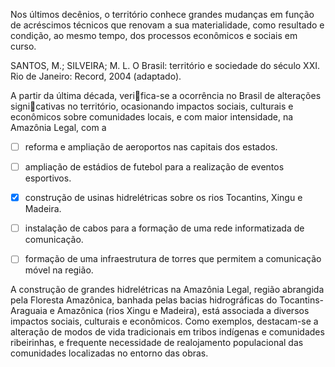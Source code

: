 

Nos últimos decênios, o território conhece grandes mudanças em função de acréscimos técnicos que renovam a sua materialidade, como resultado e condição, ao mesmo tempo, dos processos econômicos e sociais em curso.

SANTOS, M.; SILVEIRA; M. L. O Brasil: território e sociedade do século XXI. Rio de Janeiro: Record, 2004 (adaptado).

A partir da última década, verifica-se a ocorrência no Brasil de alterações signicativas no território, ocasionando impactos sociais, culturais e econômicos sobre comunidades locais, e com maior intensidade, na Amazônia Legal, com a



- [ ] reforma e ampliação de aeroportos nas capitais dos estados.
- [ ] ampliação de estádios de futebol para a realização de eventos esportivos.
- [x] construção de usinas hidrelétricas sobre os rios Tocantins, Xingu e Madeira.
- [ ] instalação de cabos para a formação de uma rede informatizada de comunicação.
- [ ] formação de uma infraestrutura de torres que permitem a comunicação móvel na região.


A construção de grandes hidrelétricas na Amazônia Legal, região abrangida pela Floresta Amazônica, banhada pelas bacias hidrográficas do Tocantins-Araguaia e Amazônica (rios Xingu e Madeira), está associada a diversos impactos sociais, culturais e econômicos. Como exemplos, destacam-se a alteração de modos de vida tradicionais em tribos indígenas e comunidades ribeirinhas, e frequente necessidade de realojamento populacional das comunidades localizadas no entorno das obras.

        